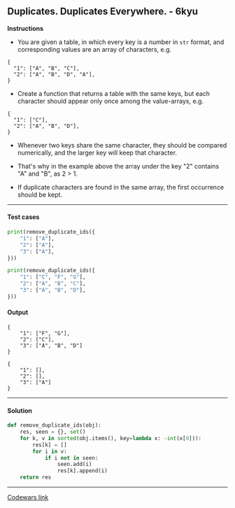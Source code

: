 ## Duplicates. Duplicates Everywhere. - 6kyu

**Instructions**

- You are given a table, in which every key is a number in `str` format, and corresponding values are an array of characters, e.g.

```
{
  "1": ["A", "B", "C"],
  "2": ["A", "B", "D", "A"],
}
```

- Create a function that returns a table with the same keys, but each character should appear only once among the value-arrays, e.g.

```
{
  "1": ["C"],
  "2": ["A", "B", "D"],
}
```

- Whenever two keys share the same character, they should be compared numerically, and the larger key will keep that character. 

- That's why in the example above the array under the key "2" contains "A" and "B", as 2 > 1.

- If duplicate characters are found in the same array, the first occurrence should be kept.



---

#### Test cases

```python
print(remove_duplicate_ids({
    "1": ["A"],
    "2": ["A"],
    "3": ["A"],
}))

print(remove_duplicate_ids({
    "1": ["C", "F", "G"],
    "2": ["A", "B", "C"],
    "3": ["A", "B", "D"],
}))
```

#### Output 
```
{
    "1": ["F", "G"],
    "2": ["C"],
    "3": ["A", "B", "D"]
}

{
    "1": [],
    "2": [],
    "3": ["A"]
}
```


---

#### Solution

```python
def remove_duplicate_ids(obj):
    res, seen = {}, set()
    for k, v in sorted(obj.items(), key=lambda x: -int(x[0])):
        res[k] = []
        for i in v: 
            if i not in seen: 
                seen.add(i)
                res[k].append(i)
    return res
```

---


[Codewars link](https://www.codewars.com/kata/5e8dd197c122f6001a8637ca)
